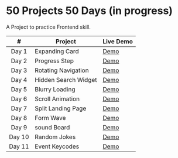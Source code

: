 # 50 Projects 50 Days (in progress)

A Project to practice Frontend skill.

|  #  |  Project | Live Demo |
| :-: | --- | --- |
| Day 1 | Expanding Card | [Demo](https://michael0423.github.io/50projects50days/01Expanding-Cards) |
| Day 2 | Progress Step | [Demo](https://michael0423.github.io/50projects50days/02Progress-Steps) |
| Day 3 | Rotating Navigation | [Demo](https://michael0423.github.io/50projects50days/03Rotating-Navigation) |
| Day 4 | Hidden Search Widget | [Demo](https://michael0423.github.io/50projects50days/04Hidden-Search-Widget) |
| Day 5 | Blurry Loading | [Demo](https://michael0423.github.io/50projects50days/05blurry-loading) |
| Day 6 | Scroll Animation | [Demo](https://michael0423.github.io/50projects50days/06scroll-animation) |
| Day 7 | Split Landing Page | [Demo](https://michael0423.github.io/50projects50days/07split-landing-page) |
| Day 8 | Form Wave | [Demo](https://michael0423.github.io/50projects50days/08form-wave) |
| Day 9 | sound Board | [Demo](https://michael0423.github.io/50projects50days/09sound-board) |
| Day 10 | Random Jokes | [Demo](https://michael0423.github.io/50projects50days/10random-jokes) |
| Day 11 | Event Keycodes | [Demo](https://michael0423.github.io/50projects50days/11event-keycodes) |
